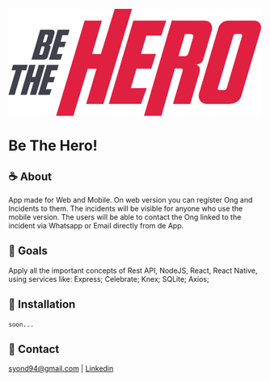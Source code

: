 ![alt text](https://github.com/syond/be-the-hero/blob/master/frontend/src/assets/logo.svg?raw=true)

# Be The Hero!

## :coffee: About
App made for Web and Mobile. On web version you can register Ong and Incidents to them. 
The incidents will be visible for anyone who use the mobile version. 
The users will be able to contact the Ong linked to the incident via Whatsapp or Email directly from de App.

## :runner: Goals
Apply all the important concepts of Rest API, NodeJS, React, React Native, using services like: Express; Celebrate; Knex; SQLite; Axios;

## :floppy_disk: Installation
`soon...`

## :email: Contact
syond94@gmail.com | 
[Linkedin](https://linkedin.com/in/syond)
